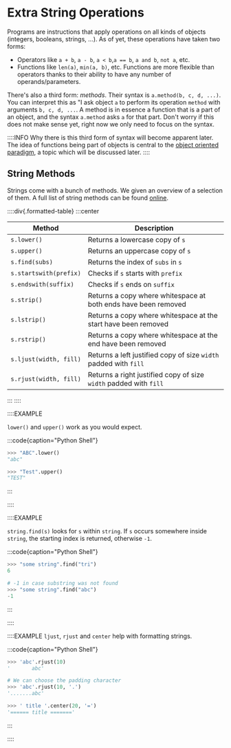 # Extra String Operations

Programs are instructions that apply operations on all kinds of objects (integers, booleans, strings, &hellip;).
As of yet, these operations have taken two forms:

* Operators like `a + b`, `a - b`, `a < b`,`a == b`, `a and b`, `not a`, etc.
* Functions like `len(a)`, `min(a, b)`, etc.
  Functions are more flexible than operators thanks to their ability to have any number of operands/parameters.

There's also a third form: *methods*.
Their syntax is `a.method(b, c, d, ...)`.
You can interpret this as "I ask object `a` to perform its operation `method` with arguments `b, c, d, ...`.
A method is in essence a function that is a part of an object, and the syntax `a.method` asks `a` for that part.
Don't worry if this does not make sense yet, right now we only need to focus on the syntax.

::::INFO
Why there is this third form of syntax will become apparent later.
The idea of functions being part of objects is central to the [object oriented paradigm](https://en.wikipedia.org/wiki/Object-oriented_programming#OOP_languages), a topic which will be discussed later.
::::

## String Methods

Strings come with a bunch of methods.
We given an overview of a selection of them.
A full list of string methods can be found [online](https://docs.python.org/3/library/stdtypes.html#string-methods).

::::div{.formatted-table}
:::center

| Method | Description |
| ------ | ----------- |
| `s.lower()` | Returns a lowercase copy of `s` |
| `s.upper()` | Returns an uppercase copy of `s` |
| `s.find(subs)` | Returns the index of `subs` in `s` |
| `s.startswith(prefix)` | Checks if `s` starts with `prefix` |
| `s.endswith(suffix)` | Checks if `s` ends on `suffix` |
| `s.strip()` | Returns a copy where whitespace at both ends have been removed |
| `s.lstrip()` | Returns a copy where whitespace at the start have been removed |
| `s.rstrip()` | Returns a copy where whitespace at the end have been removed |
| `s.ljust(width, fill)` | Returns a left justified copy of size `width` padded with `fill` |
| `s.rjust(width, fill)` | Returns a right justified copy of size `width` padded with `fill` |

:::
::::

::::EXAMPLE

`lower()` and `upper()` work as you would expect.

:::code{caption="Python Shell"}

```python
>>> "ABC".lower()
"abc"

>>> "Test".upper()
"TEST"
```

:::

::::

::::EXAMPLE

`string.find(s)` looks for `s` within `string`.
If `s` occurs somewhere inside `string`, the starting index is returned, otherwise `-1`.

:::code{caption="Python Shell"}

```python
>>> "some string".find("tri")
6

# -1 in case substring was not found
>>> "some string".find("abc")
-1
```

:::

::::

::::EXAMPLE
`ljust`, `rjust` and `center` help with formatting strings.

:::code{caption="Python Shell"}

```python
>>> 'abc'.rjust(10)
'       abc'

# We can choose the padding character
>>> 'abc'.rjust(10, '.')
'.......abc'

>>> ' title '.center(20, '=')
'====== title ======='
```

:::

::::